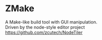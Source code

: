 # ZMake
A Make-like build tool with GUI manipulation. <br>
Driven by the node-style editor project https://github.com/zcutech/NodeTiler
